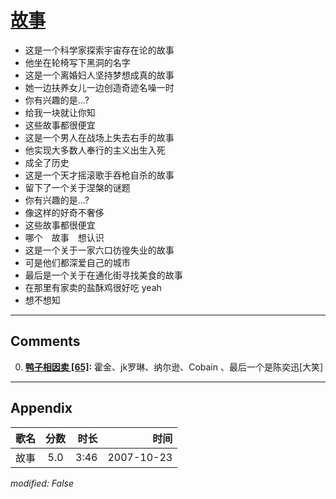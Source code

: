 # [故事](https://music.163.com/song?id=65433)

* 这是一个科学家探索宇宙存在论的故事
* 他坐在轮椅写下黑洞的名字
* 这是一个离婚妇人坚持梦想成真的故事
* 她一边扶养女儿一边创造奇迹名噪一时
* 你有兴趣的是...?
* 给我一块就让你知
* 这些故事都很便宜
* 这是一个男人在战场上失去右手的故事
* 他实现大多数人奉行的主义出生入死
* 成全了历史
* 这是一个天才摇滚歌手吞枪自杀的故事
* 留下了一个关于涅槃的谜题
* 你有兴趣的是...?
* 像这样的好奇不奢侈
* 这些故事都很便宜
* 哪个　故事　想认识
* 这是一个关于一家六口彷徨失业的故事
* 可是他们都深爱自己的城市
* 最后是一个关于在通化街寻找美食的故事
* 在那里有家卖的盐酥鸡很好吃 yeah
* 想不想知


---

## Comments
0. **[鸭子相因卖 \[65\]](https://music.163.com/#/user/home?id=7314155):** 霍金、jk罗琳、纳尔逊、Cobain 、最后一个是陈奕迅[大笑]



---

## Appendix

|歌名|分数|时长|时间|
|:---|:---:|---:|---:|
|故事|5.0|3:46|2007-10-23

*modified: False*